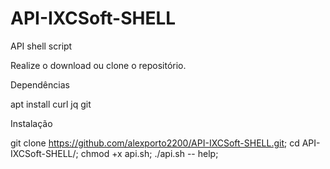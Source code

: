 # API-IXCSoft-SHELL
API shell script

Realize o download ou clone o repositório.

Dependências 

apt install curl jq git
  
Instalação

git clone https://github.com/alexporto2200/API-IXCSoft-SHELL.git;
  cd API-IXCSoft-SHELL/;
  chmod +x api.sh;
  ./api.sh -- help; 
